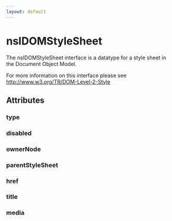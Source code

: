```yaml
---
layout: default
---
```


# nsIDOMStyleSheet #
  
The nsIDOMStyleSheet interface is a datatype for a style sheet in  
the Document Object Model.  
  
For more information on this interface please see  
http://www.w3.org/TR/DOM-Level-2-Style  
  

## Attributes ##

### type ###

### disabled ###

### ownerNode ###

### parentStyleSheet ###

### href ###

### title ###

### media ###
